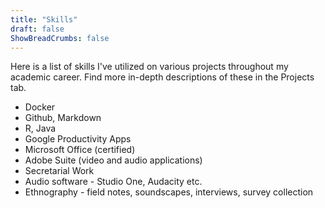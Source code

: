```yaml
---
title: "Skills"
draft: false
ShowBreadCrumbs: false
---
```


Here is a list of skills I've utilized on various projects throughout my academic career. Find more in-depth descriptions of these in the Projects tab.

* Docker
* Github, Markdown
* R, Java
* Google Productivity Apps
* Microsoft Office (certified)
* Adobe Suite (video and audio applications)
* Secretarial Work
* Audio software - Studio One, Audacity etc.
* Ethnography - field notes, soundscapes, interviews, survey collection